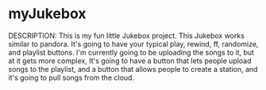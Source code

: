 # myJukebox

DESCRIPTION: This is my fun little Jukebox project. This Jukebox works similar to pandora. It's going to have your typical play, rewind, ff, randomize, and playlist buttons. I'm currently going to be uploading the songs to it, but at it gets more complex, It's going to have a button that lets people upload songs to the playlist, and a button that allows people to create a station, and it's going to pull songs from the cloud. 

